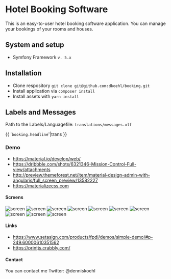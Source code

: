 # Hotel Booking Software
This is an easy-to-user hotel booking software application. You can manage your bookings of your rooms and houses.

## System and setup
* Symfony Framework ```v. 5.x```


## Installation
* Clone respository ````git clone git@github.com:dkoehl/booking.git````
* Install application via ````composer install````
* Install assets with ```yarn install```


## Labels and Messages
Path to the Labels/Languagefile: `translations/messages.xlf`

{{ '`booking.headline`'|trans }}

### Demo
* <https://material.io/develop/web/>
* <https://dribbble.com/shots/6321346-Mission-Control-Full-view/attachments>
* <http://preview.themeforest.net/item/material-design-admin-with-angularjs/full_screen_preview/13582227>
* <https://materializecss.com>


#### Screens
![screen](assets/_screens/screen9.png)
![screen](assets/_screens/screen10.png)
![screen](assets/_screens/screen11.png)
![screen](assets/_screens/screen12.png)
![screen](assets/_screens/screen13.png)
![screen](assets/_screens/screen14.png)
![screen](assets/_screens/screen15.png)
![screen](assets/_screens/screen16.png)
![screen](assets/_screens/screen17.png)
![screen](assets/_screens/screen18.png)

 

 
#### Links
* https://www.setasign.com/products/fpdi/demos/simple-demo/#p-249.60000610351562
* https://printjs.crabbly.com/


#### Contact
You can contact me Twitter: @denniskoehl